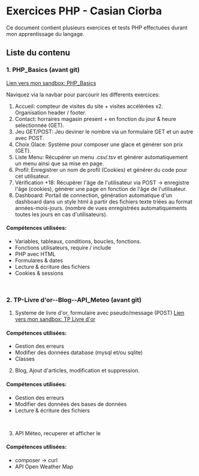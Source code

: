 # Exercices PHP - Casian Ciorba

Ce document contient plusieurs exercices et tests PHP effectuées durant mon apprentissage du langage.

## Liste du contenu

### 1. PHP_Basics (avant git)

[Lien vers mon sandbox: PHP_Basics](https://sandbox.casian.fr/ExercicesPHP/PHP_Basics/)

Naviquez via la navbar pour parcourir les differents exercices:

1. Accueil: compteur de visites du site + visites accélérées x2. Organisation header / footer.
1. Contact: horraires magasin present + en fonction du jour & heure selectionnée (GET).
1. Jeu GET/POST: Jeu deviner le nombre via un formulaire GET et un autre avec POST.
1. Choix Glace: Système pour composer une glace et générer son prix (GET).
1. Liste Menu: Récupérer un menu .csv/.tsv et générer automatiquement un menu ainsi que sa mise en page.
1. Profil: Enregistrer un nom de profil (Cookies) et générer du code pour cet utilisateur.
1. Vérification +18: Récupérer l'âge de l'utilisateur via POST -> enregistre l'âge (cookies), générer une page en fonction de l'âge de l'utilisateur.
1. Dashboard: Portail de connection, génération automatique d'un dashboard dans un style html à partir des fichiers texte triées au format années-mois-jours. (nombre de vues enregistrées automatiquements toutes les jours en cas d'utilisateurs).

#### Compétences utilisées:

- Variables, tableaux, conditions, boucles, fonctions.
- Fonctions utilisateurs, require / include
- PHP avec HTML
- Formulares & dates
- Lecture & écriture des fichiers
- Cookies & sessions
  <br>

 <pre> </pre>

### 2. TP-Livre d'or--Blog--API_Meteo (avant git)

1. Systeme de livre d'or, formulaire avec pseudo/message (POST)
   [Lien vers mon sandbox: TP Livre d'or](https://sandbox.casian.fr/ExercicesPHP/TP_LivreOr_Meteo_Blog/)

#### Compétences utilisées:

- Gestion des erreurs
- Modifier des données database (mysql et/ou sqlite)
- Classes
  <br>

2. Blog, Ajout d'articles, modification et suppression.

#### Compétences utilisées:

- Gestion des erreurs
- Modifier des données des bases de données
- Lecture & écriture des fichiers
  <br>

 <pre> </pre>

3. API Méteo, recuperer et afficher le

#### Compétences utilisées:

- composer -> curl
- API Open Weather Map
  <br>

 <pre> </pre>
